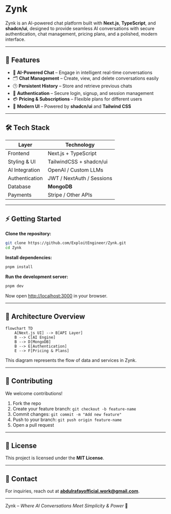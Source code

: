 # Zynk

Zynk is an AI-powered chat platform built with **Next.js**, **TypeScript**, and **shadcn/ui**, designed to provide seamless AI conversations with secure authentication, chat management, pricing plans, and a polished, modern interface.

---

## 🚀 Features

- 🤖 **AI-Powered Chat** – Engage in intelligent real-time conversations
- 🗂️ **Chat Management** – Create, view, and delete conversations easily
- 🕒 **Persistent History** – Store and retrieve previous chats
- 🔐 **Authentication** – Secure login, signup, and session management
- 💳 **Pricing & Subscriptions** – Flexible plans for different users
- 🎨 **Modern UI** – Powered by **shadcn/ui** and **Tailwind CSS**

---

## 🛠️ Tech Stack

| Layer          | Technology                |
| -------------- | ------------------------- |
| Frontend       | Next.js + TypeScript      |
| Styling & UI   | TailwindCSS + shadcn/ui   |
| AI Integration | OpenAI / Custom LLMs      |
| Authentication | JWT / NextAuth / Sessions |
| Database       | **MongoDB**               |
| Payments       | Stripe / Other APIs       |

---

## ⚡ Getting Started

**Clone the repository:**

```bash
git clone https://github.com/ExploitEngineer/Zynk.git
cd Zynk
```

**Install dependencies:**

```bash
pnpm install
```

**Run the development server:**

```bash
pnpm dev
```

Now open [http://localhost:3000](http://localhost:3000) in your browser.

---

## 🧩 Architecture Overview

```mermaid
flowchart TD
    A[Next.js UI] --> B[API Layer]
    B --> C[AI Engine]
    B --> D[MongoDB]
    B --> E[Authentication]
    E --> F[Pricing & Plans]

```

This diagram represents the flow of data and services in Zynk.

---

## 🤝 Contributing

We welcome contributions!

1. Fork the repo
2. Create your feature branch: `git checkout -b feature-name`
3. Commit changes: `git commit -m "Add new feature"`
4. Push to your branch: `git push origin feature-name`
5. Open a pull request

---

## 📜 License

This project is licensed under the **MIT License**.

---

## 📩 Contact

For inquiries, reach out at **[abdulrafayofficial.work@gmail.com](mailto:abdulrafayofficial.work@gmail.com)**.

---

Zynk – _Where AI Conversations Meet Simplicity & Power_ 🚀
